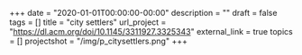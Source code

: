 +++
date = "2020-01-01T00:00:00-00:00"
description = ""
draft = false
tags = []
title = "city settlers"
url_project = "https://dl.acm.org/doi/10.1145/3311927.3325343"
external_link = true
topics = []
projectshot = "/img/p_citysettlers.png"
+++
